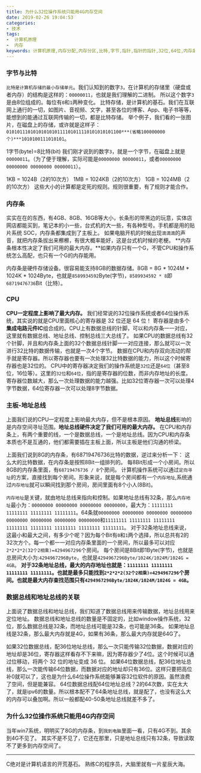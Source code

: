 ```yaml
---
title: 为什么32位操作系统只能用4G内存空间
date: 2019-02-26 19:04:53
categories:
- 技术
tags:
-  计算机原理
-  内存
keywords: 计算机原理,内存分配,内存分区,比特,字节,指针,指针的指针,32位,64位,内存条,4G,8G
---
```



### 字节与比特

`比特是计算机存储的最小存储单元`。我们认知到的数字`3`，在计算机的存储里（硬盘或者内存）的结构是这样的：`00000011`，也就是我们理解的二进制。
所以这个数字`3`是由8位组成的。每位有`0`和`1`两种变化。
比特存储，是计算机的基石。我们在互联网上通行的一切，如图片、音视频、文字，甚至各位的博客、App、电子书等等，能想到的能通过互联网传输的一切，都是比特存储。
举个例子，我们看的一张图片，在磁盘上的存储，或许就是这样子：`0101011101010101010111101011110101010101100***(省略100000000个)***1010100111010101`。

1字节(byte)=8比特(bit)
我们刚才说到的数字`3`，就是一个字节，在磁盘上就是`00000011`。（为了便于理解，实际可能是`00000000 00000011`，或者`00000000 00000000 00000000 00000011`）。

1KB = 1024B（2的10次方）
1MB = 1024KB（2的10次方）
1GB = 1024MB（2的10次方）
这些大小的计算都是定死的规则。规则很重要，有了规则才能合作。

<!-- more -->

### 内存条

实实在在的东西，有4GB、8GB、16GB等大小，长条形的带黑边的玩意，实体店网店都能买到，笔记本的小一些，台式机的大一些，有各种型号。手机都是用的贴片系统 SOC，内存条都集成到了主板上。
如果电脑开机的时候出现`滴滴滴`的声音，就把内存条拔出来檫檫，有很大概率能好，这是台式机时候的老梗。
**内存条根本性决定了我们可用的最大内存。**如果内存只有一个G，不管CPU和操作系统怎么高配，也只有一个G的内存能用。

内存条是硬件存储设备。很容易能支持8GB的数据存储。8GB = 8G \* 1024M \* 1024K \* 1024Byte，也就是`8589934592`Byte(字节)，`8589934592 * 8`即`68719476736`Bit（比特）。

### CPU

**CPU一定程度上影响了最大内存。**
我们经常说的32位操作系统或者64位操作系统，其实说的就是CPU里面核心的寄存器是 32 位还是 64 位！
寄存器是由多个**集成电路元件IC**组合成的。CPU上有数据总线的针脚，可以和内存条一一对应，这里就有数据总线、地址总线、控制总线三大总线了。
如果CPU的数据总线有32个针脚，并且和内存条上面的32个数据总线针脚一一对应连接，那么就可以一次进行32比特的数据传输，也就是一次4个字节。
数据在CPU和内存双向流动的帮手就是寄存器。所以寄存器也要有一次处理32比特数据的能力，所以这个时候寄存器也是32位的。
CPU中的寄存器决定我们的操作系统是`32位`还是`64位`（甚至8位，16位等）。这里的`32位`和`64位`，指的是寄存器的位数，而非内存地址的长度。寄存器位数越大，那么一次处理数据的能力越强。比如32位寄存器一次可以处理4字节数据，64位寄存器一次可以处理8字节数据。

### 主板-地址总线
上面我们说的CPU一定程度上影响最大内存，但不是根本原因。
**地址总线**影响的是内存空间寻址范围。**地址总线硬件决定了我们可用的最大内存。**
在CPU和内存条上，有两个重要的线，一个是数据总线，一个是地址总线。因为CPU和内存条本质也不是互通的，他们都需要插在主板上面，所以主板是他们沟通的桥梁。

上面我们说到8G的内存条，有68719476736比特的数据，逆过来分析一下：
这么大的比特数据，在内存条是按照8Bit一组排列的。
每8Bit形成一个小房间。所以8GB的内存条里面，有`68719476736 / 8`个房间。
计算机操作系统可以通过`定向寻址`的方案，直接找到每个房间。形象来说，就是每个房间都有一个`内存地址`,系统通过`内存地址`就可以瞬间找到那个房间，房间里面有8个小人(8Bit)。

`内存地址`是关键，就由地址总线来指向和控制。如果地址总线有32条，那么`内存地址`最小为：`00000000 00000000 00000000 00000000`，最大为：`11111111 11111111 11111111 11111111`。64条就`00000000 00000000 00000000 00000000 00000000 00000000 00000000 00000000`和`11111111 11111111 11111111 11111111 11111111 11111111 11111111 11111111`。
对于32条地址总线来说，这最小和最大之间，有多少个呢？因为每个Bit有`0`和`1`两个选择，所以总共有2的32次方个。每一个都一一对应内存条里面的一个房间，所以最多可以对应`2*2*2*2(32个2相乘)=4294967296`个房间。
每个房间是8Bit即1Byte(字节)，也就是总房间大小为:`4294967296Byte`，也就是`4294967296Byte/1024K/1024M/1024G = 4GB`。
**对于32条地址总线，最大的内存地址也就是：`11111111 11111111 11111111 11111111`。也就是最多只能找到`2*2*2*2(32个2相乘)=4294967296`个房间。也就是最大内存查找范围只有`4294967296Byte/1024K/1024M/1024G = 4GB`。**

### 数据总线和地址总线的关联
上面说了数据总线和地址总线，我们知道了数据总线用来传输数据，地址总线用来定位地址。
数据总线和地址总线的数量是不固定的，比如window操作系统，32位，那么数据总线是32条，而地址总线可能是32条，也可能是36条。
如果地址总线是32条，那么最大内存就是4G，如果有36条，那么最大内存就是64G了。

如果32位数据总线，配36位地址总线，那么一次只能传输32位数据，数据对应的地址却是36位，寄存器这样看存不下来嘛，因为寄存器少了4位。这个时候可以通过位移动，将两个 32 位的地址变成 36 位。
如果64位数据总线，配36位地址总线，那么一次能传输64位数据，而数据对应的地址却只有36位。这样只要把高位补0就可以了，这也是为什么64位操作系统能够兼容32位软件的原因。虽然浪费了空间，但是能兼容。
64位数据总线配64位地址总线？2的64次数，实在太大了，就是ipv6的数量。所以根本配不了64条地址总线，就是配了，也没有这么大的内存可以叠加啊。所以一般都配40-50条地址总线就差不多了。

### 为什么32位操作系统只能用4G内存空间

当年win7系统，明明买了8G的内存条，到`我到电脑`里面一看，只有4G不到。其余到4G不见了。
其实不是不见了，它还在那里，只是地址总线只有32条，导致读取不了更多到内存空间了。
___

C绝对是计算机语言的开荒基石。
熟练C的程序员，大脑里就有一片星辰大海。
